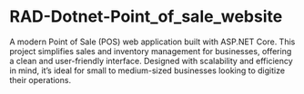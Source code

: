 ﻿# RAD-Dotnet-Point_of_sale_website

A modern Point of Sale (POS) web application built with ASP.NET Core. This project simplifies sales and inventory management for businesses, offering a clean and user-friendly interface. Designed with scalability and efficiency in mind, it’s ideal for small to medium-sized businesses looking to digitize their operations.  

